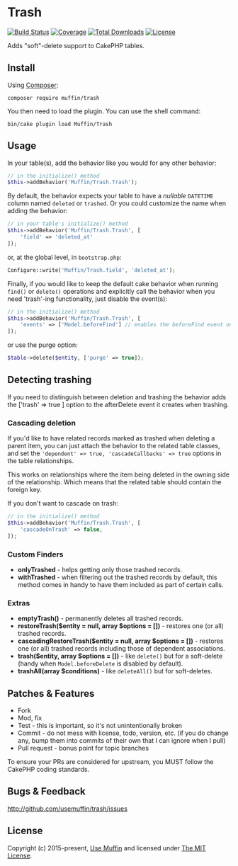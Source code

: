 # Trash

[![Build Status](https://img.shields.io/github/actions/workflow/status/UseMuffin/Trash/ci.yml?style=flat-square
)](https://github.com/UseMuffin/Trash/actions?query=workflow%3ACI+branch%3Amaster)
[![Coverage](https://img.shields.io/codecov/c/github/UseMuffin/Trash/master.svg?style=flat-square)](https://codecov.io/github/UseMuffin/Trash)
[![Total Downloads](https://img.shields.io/packagist/dt/muffin/trash.svg?style=flat-square)](https://packagist.org/packages/muffin/trash)
[![License](https://img.shields.io/badge/license-MIT-blue.svg?style=flat-square)](LICENSE)

Adds "soft"-delete support to CakePHP tables.

## Install

Using [Composer][composer]:

```
composer require muffin/trash
```

You then need to load the plugin. You can use the shell command:

```
bin/cake plugin load Muffin/Trash
```

## Usage

In your table(s), add the behavior like you would for any other behavior:

```php
// in the initialize() method
$this->addBehavior('Muffin/Trash.Trash');
```

By default, the behavior expects your table to have a *nullable* `DATETIME` column
named `deleted` or `trashed`. Or you could customize the name when adding the behavior:

```php
// in your table's initialize() method
$this->addBehavior('Muffin/Trash.Trash', [
    'field' => 'deleted_at'
]);
```

or, at the global level, in `bootstrap.php`:

```php
Configure::write('Muffin/Trash.field', 'deleted_at');
```

Finally, if you would like to keep the default cake behavior when running
`find()` or `delete()` operations and explicitly call the behavior when you need
'trash'-ing functionality, just disable the event(s):

```php
// in the initialize() method
$this->addBehavior('Muffin/Trash.Trash', [
    'events' => ['Model.beforeFind'] // enables the beforeFind event only, false to disable both
]);
```

or use the purge option:

```php
$table->delete($entity, ['purge' => true]);
```

## Detecting trashing
If you need to distinguish between deletion and trashing the behavior
adds the ['trash' => true ] option to the afterDelete event
it creates when trashing.

### Cascading deletion

If you'd like to have related records marked as trashed when deleting a parent
item, you can just attach the behavior to the related table classes, and set the
`'dependent' => true, 'cascadeCallbacks' => true` options in the table relationships.

This works on relationships where the item being deleted in the owning side of
the relationship. Which means that the related table should contain the foreign key.

If you don't want to cascade on trash:
```php
// in the initialize() method
$this->addBehavior('Muffin/Trash.Trash', [
    'cascadeOnTrash' => false,
]);
```

### Custom Finders

- **onlyTrashed** - helps getting only those trashed records.
- **withTrashed** - when filtering out the trashed records by default, this method comes in handy to have them included
as part of certain calls.

### Extras

- **emptyTrash()** - permanently deletes all trashed records.
- **restoreTrash($entity = null, array $options = [])** - restores one (or all) trashed records.
- **cascadingRestoreTrash($entity = null, array $options = [])** - restores one (or all) trashed records including
those of dependent associations.
- **trash($entity, array $options = [])** - like `delete()` but for a soft-delete (handy when `Model.beforeDelete` is
disabled by default).
- **trashAll(array $conditions)** - like `deleteAll()` but for soft-deletes.

## Patches & Features

* Fork
* Mod, fix
* Test - this is important, so it's not unintentionally broken
* Commit - do not mess with license, todo, version, etc. (if you do change any, bump them into commits of
their own that I can ignore when I pull)
* Pull request - bonus point for topic branches

To ensure your PRs are considered for upstream, you MUST follow the CakePHP coding standards.

## Bugs & Feedback

http://github.com/usemuffin/trash/issues

## License

Copyright (c) 2015-present, [Use Muffin][muffin] and licensed under [The MIT License][mit].

[cakephp]:http://cakephp.org
[composer]:http://getcomposer.org
[mit]:http://www.opensource.org/licenses/mit-license.php
[muffin]:http://usemuffin.com
